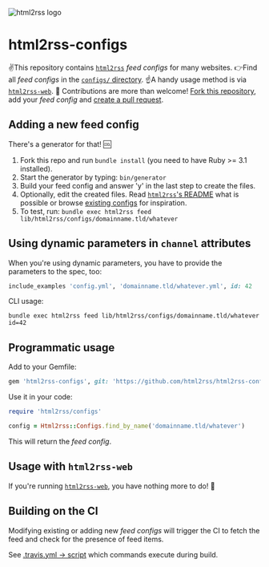 ![html2rss logo](https://github.com/html2rss/html2rss/raw/master/support/logo.png)

# html2rss-configs

✌️This repository contains [`html2rss`](https://github.com/html2rss/html2rss) _feed configs_ for many websites.
👉Find all _feed configs_ in the [`configs/` directory](https://github.com/html2rss/html2rss-configs/tree/master/lib/html2rss/configs).
☝️A handy usage method is via [`html2rss-web`](https://github.com/html2rss/html2rss-web).
💪 Contributions are more than welcome!
[Fork this repository](https://help.github.com/en/github/getting-started-with-github/fork-a-repo),
add your _feed config_ and
[create a pull request](https://help.github.com/en/github/collaborating-with-issues-and-pull-requests/creating-a-pull-request).

## Adding a new feed config

There's a generator for that! 🆒

1. Fork this repo and run `bundle install` (you need to have Ruby >= 3.1 installed).
2. Start the generator by typing: `bin/generator`
3. Build your feed config and answer 'y' in the last step to create the files.
4. Optionally, edit the created files. Read [`html2rss`'s README](https://github.com/html2rss/html2rss/blob/master/README.md) what is possible or browse [existing configs](https://github.com/html2rss/html2rss-configs/tree/master/lib/html2rss/configs) for inspiration.
4. To test, run:
   `bundle exec html2rss feed lib/html2rss/configs/domainname.tld/whatever`

## Using dynamic parameters in `channel` attributes

When you're using dynamic parameters, you have to provide the parameters to the spec, too:

```ruby
include_examples 'config.yml', 'domainname.tld/whatever.yml', id: 42
```

CLI usage:

```
bundle exec html2rss feed lib/html2rss/configs/domainname.tld/whatever id=42
```

## Programmatic usage

Add to your Gemfile:

```ruby
gem 'html2rss-configs', git: 'https://github.com/html2rss/html2rss-configs.git'
```

Use it in your code:

```ruby
require 'html2rss/configs'

config = Html2rss::Configs.find_by_name('domainname.tld/whatever')
```

This will return the _feed config_.

## Usage with `html2rss-web`

If you're running [`html2rss-web`](https://github.com/html2rss/html2rss-web),
you have nothing more to do! 🎉

## Building on the CI

Modifying existing or adding new _feed configs_ will trigger the CI to fetch the feed
and check for the presence of feed items.

See [.travis.yml -> script](https://github.com/html2rss/html2rss-configs/blob/master/.travis.yml) which commands execute during build.
